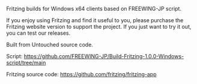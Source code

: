 Fritzing builds for Windows x64 clients based on FREEWING-JP script.

If you enjoy using Fritzing and find it useful to you, please purchase the Fritzing website version to support the project. If you just want to try it out, you can test our releases.

Built from Untouched source code.

Script: https://github.com/FREEWING-JP/Build-Fritzing-1.0.0-Windows-script/tree/main

Fritzing source code: https://github.com/fritzing/fritzing-app
